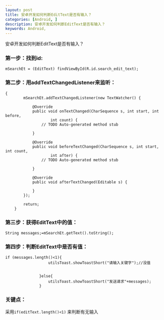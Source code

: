 ```yaml
---
layout: post
title: 安卓开发如何判断EditText是否有输入？
categories: [Android, ]
description: 安卓开发如何判断EditText是否有输入？
keywords: Android, 
---
```


安卓开发如何判断EditText是否有输入？

### 第一步：找到id:
```
mSearchEt = (EditText) findViewById(R.id.search_edit_text);
```

### 第二步：用addTextChangedListener来监听：

```
{
		mSearchEt.addTextChangedListener(new TextWatcher() {

			@Override
			public void onTextChanged(CharSequence s, int start, int before,
					int count) {
				// TODO Auto-generated method stub

			}

			@Override
			public void beforeTextChanged(CharSequence s, int start, int count,
					int after) {
				// TODO Auto-generated method stub

			}

			@Override
			public void afterTextChanged(Editable s) {
				
			}
		});

		return;
	}
```

### 第三步：获得EditText中的值：

```
String messages;=mSearchEt.getText().toString();
```
### 第四步：判断EditText中是否有值：
```
if (messages.length()<1){
                   utilsToast.showToastShort("请输入关键字");//没值


               }else{
                   utilsToast.showToastShort("发送请求"+messages);
               }
```
### 关键点：
采用`if(editText.length()<1)` 来判断有无输入


